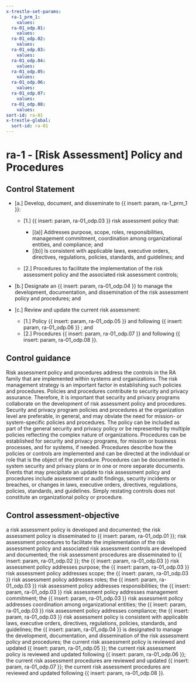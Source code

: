 ```yaml
---
x-trestle-set-params:
  ra-1_prm_1:
    values:
  ra-01_odp.01:
    values:
  ra-01_odp.02:
    values:
  ra-01_odp.03:
    values:
  ra-01_odp.04:
    values:
  ra-01_odp.05:
    values:
  ra-01_odp.06:
    values:
  ra-01_odp.07:
    values:
  ra-01_odp.08:
    values:
sort-id: ra-01
x-trestle-global:
  sort-id: ra-01
---
```


# ra-1 - \[Risk Assessment\] Policy and Procedures

## Control Statement

- \[a.\] Develop, document, and disseminate to {{ insert: param, ra-1_prm_1 }}:

  - \[1.\] {{ insert: param, ra-01_odp.03 }} risk assessment policy that:

    - \[(a)\] Addresses purpose, scope, roles, responsibilities, management commitment, coordination among organizational entities, and compliance; and
    - \[(b)\] Is consistent with applicable laws, executive orders, directives, regulations, policies, standards, and guidelines; and

  - \[2.\] Procedures to facilitate the implementation of the risk assessment policy and the associated risk assessment controls;

- \[b.\] Designate an {{ insert: param, ra-01_odp.04 }} to manage the development, documentation, and dissemination of the risk assessment policy and procedures; and

- \[c.\] Review and update the current risk assessment:

  - \[1.\] Policy {{ insert: param, ra-01_odp.05 }} and following {{ insert: param, ra-01_odp.06 }} ; and
  - \[2.\] Procedures {{ insert: param, ra-01_odp.07 }} and following {{ insert: param, ra-01_odp.08 }}.

## Control guidance

Risk assessment policy and procedures address the controls in the RA family that are implemented within systems and organizations. The risk management strategy is an important factor in establishing such policies and procedures. Policies and procedures contribute to security and privacy assurance. Therefore, it is important that security and privacy programs collaborate on the development of risk assessment policy and procedures. Security and privacy program policies and procedures at the organization level are preferable, in general, and may obviate the need for mission- or system-specific policies and procedures. The policy can be included as part of the general security and privacy policy or be represented by multiple policies reflecting the complex nature of organizations. Procedures can be established for security and privacy programs, for mission or business processes, and for systems, if needed. Procedures describe how the policies or controls are implemented and can be directed at the individual or role that is the object of the procedure. Procedures can be documented in system security and privacy plans or in one or more separate documents. Events that may precipitate an update to risk assessment policy and procedures include assessment or audit findings, security incidents or breaches, or changes in laws, executive orders, directives, regulations, policies, standards, and guidelines. Simply restating controls does not constitute an organizational policy or procedure.

## Control assessment-objective

a risk assessment policy is developed and documented;
the risk assessment policy is disseminated to {{ insert: param, ra-01_odp.01 }};
risk assessment procedures to facilitate the implementation of the risk assessment policy and associated risk assessment controls are developed and documented;
the risk assessment procedures are disseminated to {{ insert: param, ra-01_odp.02 }};
the {{ insert: param, ra-01_odp.03 }} risk assessment policy addresses purpose;
the {{ insert: param, ra-01_odp.03 }} risk assessment policy addresses scope;
the {{ insert: param, ra-01_odp.03 }} risk assessment policy addresses roles;
the {{ insert: param, ra-01_odp.03 }} risk assessment policy addresses responsibilities;
the {{ insert: param, ra-01_odp.03 }} risk assessment policy addresses management commitment;
the {{ insert: param, ra-01_odp.03 }} risk assessment policy addresses coordination among organizational entities;
the {{ insert: param, ra-01_odp.03 }} risk assessment policy addresses compliance;
the {{ insert: param, ra-01_odp.03 }} risk assessment policy is consistent with applicable laws, executive orders, directives, regulations, policies, standards, and guidelines;
the {{ insert: param, ra-01_odp.04 }} is designated to manage the development, documentation, and dissemination of the risk assessment policy and procedures;
the current risk assessment policy is reviewed and updated {{ insert: param, ra-01_odp.05 }};
the current risk assessment policy is reviewed and updated following {{ insert: param, ra-01_odp.06 }};
the current risk assessment procedures are reviewed and updated {{ insert: param, ra-01_odp.07 }};
the current risk assessment procedures are reviewed and updated following {{ insert: param, ra-01_odp.08 }}.
